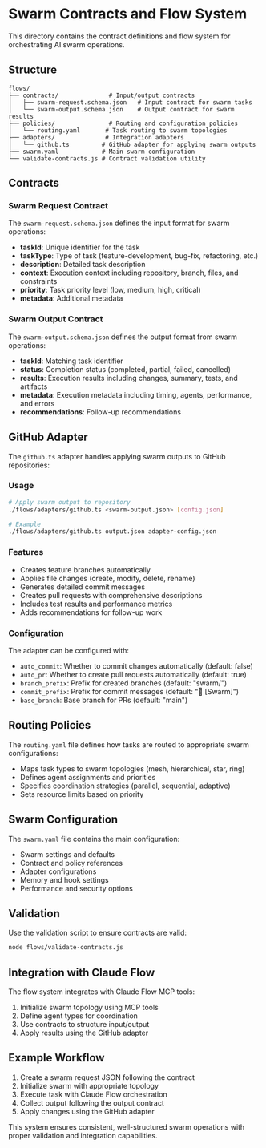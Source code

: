 # Swarm Contracts and Flow System

This directory contains the contract definitions and flow system for orchestrating AI swarm operations.

## Structure

```
flows/
├── contracts/              # Input/output contracts
│   ├── swarm-request.schema.json   # Input contract for swarm tasks
│   └── swarm-output.schema.json    # Output contract for swarm results
├── policies/               # Routing and configuration policies
│   └── routing.yaml       # Task routing to swarm topologies
├── adapters/              # Integration adapters
│   └── github.ts         # GitHub adapter for applying swarm outputs
├── swarm.yaml            # Main swarm configuration
└── validate-contracts.js # Contract validation utility
```

## Contracts

### Swarm Request Contract

The `swarm-request.schema.json` defines the input format for swarm operations:

- **taskId**: Unique identifier for the task
- **taskType**: Type of task (feature-development, bug-fix, refactoring, etc.)
- **description**: Detailed task description
- **context**: Execution context including repository, branch, files, and constraints
- **priority**: Task priority level (low, medium, high, critical)
- **metadata**: Additional metadata

### Swarm Output Contract

The `swarm-output.schema.json` defines the output format from swarm operations:

- **taskId**: Matching task identifier
- **status**: Completion status (completed, partial, failed, cancelled)
- **results**: Execution results including changes, summary, tests, and artifacts
- **metadata**: Execution metadata including timing, agents, performance, and errors
- **recommendations**: Follow-up recommendations

## GitHub Adapter

The `github.ts` adapter handles applying swarm outputs to GitHub repositories:

### Usage

```bash
# Apply swarm output to repository
./flows/adapters/github.ts <swarm-output.json> [config.json]

# Example
./flows/adapters/github.ts output.json adapter-config.json
```

### Features

- Creates feature branches automatically
- Applies file changes (create, modify, delete, rename)
- Generates detailed commit messages
- Creates pull requests with comprehensive descriptions
- Includes test results and performance metrics
- Adds recommendations for follow-up work

### Configuration

The adapter can be configured with:

- `auto_commit`: Whether to commit changes automatically (default: false)
- `auto_pr`: Whether to create pull requests automatically (default: true)
- `branch_prefix`: Prefix for created branches (default: "swarm/")
- `commit_prefix`: Prefix for commit messages (default: "🤖 [Swarm]")
- `base_branch`: Base branch for PRs (default: "main")

## Routing Policies

The `routing.yaml` file defines how tasks are routed to appropriate swarm configurations:

- Maps task types to swarm topologies (mesh, hierarchical, star, ring)
- Defines agent assignments and priorities
- Specifies coordination strategies (parallel, sequential, adaptive)
- Sets resource limits based on priority

## Swarm Configuration

The `swarm.yaml` file contains the main configuration:

- Swarm settings and defaults
- Contract and policy references
- Adapter configurations
- Memory and hook settings
- Performance and security options

## Validation

Use the validation script to ensure contracts are valid:

```bash
node flows/validate-contracts.js
```

## Integration with Claude Flow

The flow system integrates with Claude Flow MCP tools:

1. Initialize swarm topology using MCP tools
2. Define agent types for coordination
3. Use contracts to structure input/output
4. Apply results using the GitHub adapter

## Example Workflow

1. Create a swarm request JSON following the contract
2. Initialize swarm with appropriate topology
3. Execute task with Claude Flow orchestration
4. Collect output following the output contract
5. Apply changes using the GitHub adapter

This system ensures consistent, well-structured swarm operations with proper validation and integration capabilities.